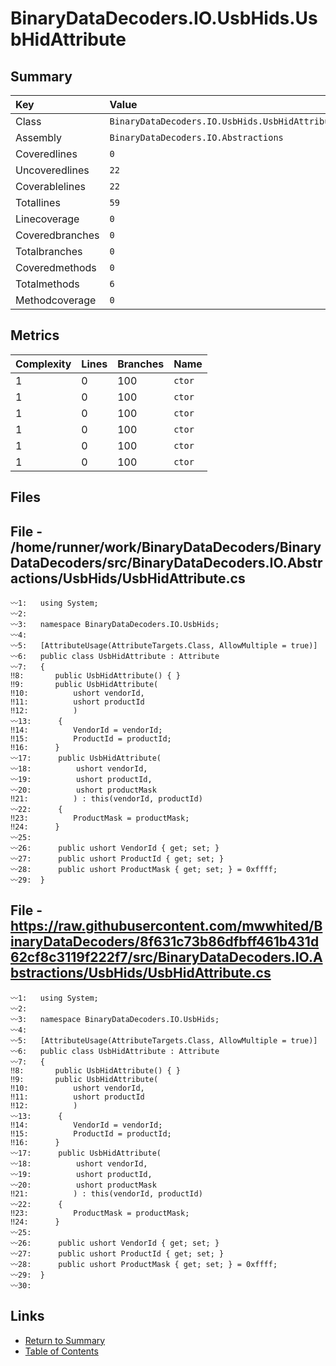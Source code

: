 ﻿# BinaryDataDecoders.IO.UsbHids.UsbHidAttribute

## Summary

| Key             | Value                                           |
| :-------------- | :---------------------------------------------- |
| Class           | `BinaryDataDecoders.IO.UsbHids.UsbHidAttribute` |
| Assembly        | `BinaryDataDecoders.IO.Abstractions`            |
| Coveredlines    | `0`                                             |
| Uncoveredlines  | `22`                                            |
| Coverablelines  | `22`                                            |
| Totallines      | `59`                                            |
| Linecoverage    | `0`                                             |
| Coveredbranches | `0`                                             |
| Totalbranches   | `0`                                             |
| Coveredmethods  | `0`                                             |
| Totalmethods    | `6`                                             |
| Methodcoverage  | `0`                                             |

## Metrics

| Complexity | Lines | Branches | Name    |
| :--------- | :---- | :------- | :------ |
| 1          | 0     | 100      | `ctor`  |
| 1          | 0     | 100      | `ctor`  |
| 1          | 0     | 100      | `ctor`  |
| 1          | 0     | 100      | `ctor`  |
| 1          | 0     | 100      | `ctor`  |
| 1          | 0     | 100      | `ctor`  |

## Files

## File - /home/runner/work/BinaryDataDecoders/BinaryDataDecoders/src/BinaryDataDecoders.IO.Abstractions/UsbHids/UsbHidAttribute.cs

```CSharp
〰1:   using System;
〰2:   
〰3:   namespace BinaryDataDecoders.IO.UsbHids;
〰4:   
〰5:   [AttributeUsage(AttributeTargets.Class, AllowMultiple = true)]
〰6:   public class UsbHidAttribute : Attribute
〰7:   {
‼8:       public UsbHidAttribute() { }
‼9:       public UsbHidAttribute(
‼10:          ushort vendorId,
‼11:          ushort productId
‼12:          )
〰13:      {
‼14:          VendorId = vendorId;
‼15:          ProductId = productId;
‼16:      }
〰17:      public UsbHidAttribute(
〰18:          ushort vendorId,
〰19:          ushort productId,
〰20:          ushort productMask
‼21:          ) : this(vendorId, productId)
〰22:      {
‼23:          ProductMask = productMask;
‼24:      }
〰25:  
〰26:      public ushort VendorId { get; set; }
〰27:      public ushort ProductId { get; set; }
〰28:      public ushort ProductMask { get; set; } = 0xffff;
〰29:  }
```

## File - https://raw.githubusercontent.com/mwwhited/BinaryDataDecoders/8f631c73b86dfbff461b431d62cf8c3119f222f7/src/BinaryDataDecoders.IO.Abstractions/UsbHids/UsbHidAttribute.cs

```CSharp
〰1:   using System;
〰2:   
〰3:   namespace BinaryDataDecoders.IO.UsbHids;
〰4:   
〰5:   [AttributeUsage(AttributeTargets.Class, AllowMultiple = true)]
〰6:   public class UsbHidAttribute : Attribute
〰7:   {
‼8:       public UsbHidAttribute() { }
‼9:       public UsbHidAttribute(
‼10:          ushort vendorId,
‼11:          ushort productId
‼12:          )
〰13:      {
‼14:          VendorId = vendorId;
‼15:          ProductId = productId;
‼16:      }
〰17:      public UsbHidAttribute(
〰18:          ushort vendorId,
〰19:          ushort productId,
〰20:          ushort productMask
‼21:          ) : this(vendorId, productId)
〰22:      {
‼23:          ProductMask = productMask;
‼24:      }
〰25:  
〰26:      public ushort VendorId { get; set; }
〰27:      public ushort ProductId { get; set; }
〰28:      public ushort ProductMask { get; set; } = 0xffff;
〰29:  }
〰30:  
```

## Links

* [Return to Summary](Summary.md)
* [Table of Contents](../TOC.md)

